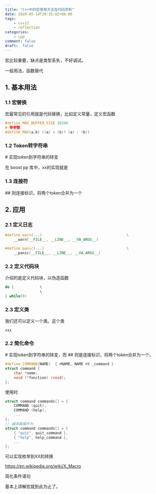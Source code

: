 ```yaml
---
title: "C++中的宏使用方法及代码赏析"
date: 2020-05-14T20:35:02+08:00
tags:
    - c++17
    - reflection
categories:
    - cpp
comment: false
draft:  false
---
```


宏比较重要，缺点是类型丢失，不好调试。

一般用法，函数替代



## 1. 基本用法 ##

### 1.1 宏替换 ###

宏最常见的引用就是代码替换，比如定义常量，定义宏函数

```cpp
#define MAX_BUFFER_SIZE 10240
# 带参数
#define MAX(a,b) ((a) > (b)? (a) : (b))
```



### 1.2 Token转字符串 ###

\# 实现token到字符串的转变

在 boost pp 库中，xx的实现就是

### 1.3 连接符 ###

\## 则连接标识，将两个token合并为一个

## 2. 应用 ##

### 2.1 定义日志 ###

```cpp
#define warn(...)                                       \
    __warn(__FILE__, __LINE__, __VA_ARGS__)

#define panic(...)                                      \
    __panic(__FILE__, __LINE__, __VA_ARGS__)
```





### 2.2 定义代码块 ###

介绍的是定义代码块，以伪造函数

```cpp
do { 			\
    			\
} while(0)
```

### 2.3 定义类 ###

我们还可以定义一个类。这个类



```
xxx
```



### 2.2 简化命令 ###

\# 实现token到字符串的转变，而 \## 则是连接标识，将两个token合并为一个。

```cpp
#define COMMAND(NAME)  { #NAME, NAME ## _command }
struct command {
    char *name;
    void (*function) (void);
};
```

使用时

```cpp
struct command commands[] = {
    COMMAND (quit),
    COMMAND (help),
	...
};
// 编译器展开为
struct command commands[] = {
    { "quit", quit_command },
    { "help", help_command },
    ...
};

```

可以实现枚举到XX的转换

https://en.wikipedia.org/wiki/X_Macro

简化条件语句





基本上讲解宏就到此为止了。



